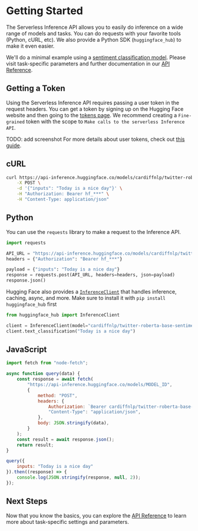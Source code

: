 # Getting Started

The Serverless Inference API allows you to easily do inference on a wide range of models and tasks. You can do requests with your favorite tools (Python, cURL, etc). We also provide a Python SDK (`huggingface_hub`) to make it even easier.

We'll do a minimal example using a [sentiment classification model](https://huggingface.co/cardiffnlp/twitter-roberta-base-sentiment-latest). Please visit task-specific parameters and further documentation in our [API Reference](./parameters.md).

## Getting a Token

Using the Serverless Inference API requires passing a user token in the request headers. You can get a token by signing up on the Hugging Face website and then going to the [tokens page](https://huggingface.co/settings/tokens). We recommend creating a `Fine-grained` token with the scope to `Make calls to the serverless Inference API`.

TODO: add screenshot
For more details about user tokens, check out [this guide](https://huggingface.co/docs/hub/en/security-tokens).

## cURL

```bash
curl https://api-inference.huggingface.co/models/cardiffnlp/twitter-roberta-base-sentiment-latest \
    -X POST \
    -d '{"inputs": "Today is a nice day"}' \
    -H "Authorization: Bearer hf_***" \
    -H "Content-Type: application/json"
```

## Python

You can use the `requests` library to make a request to the Inference API.

```python
import requests

API_URL = "https://api-inference.huggingface.co/models/cardiffnlp/twitter-roberta-base-sentiment-latest"
headers = {"Authorization": "Bearer hf_***"}

payload = {"inputs": "Today is a nice day"}
response = requests.post(API_URL, headers=headers, json=payload)
response.json()
```

Hugging Face also provides a [`InferenceClient`](https://huggingface.co/docs/huggingface_hub/guides/inference) that handles inference, caching, async, and more. Make sure to install it with `pip install huggingface_hub` first

```python
from huggingface_hub import InferenceClient

client = InferenceClient(model="cardiffnlp/twitter-roberta-base-sentiment-latest", token="hf_***")
client.text_classification("Today is a nice day")
```

## JavaScript

```js
import fetch from "node-fetch";

async function query(data) {
    const response = await fetch(
        "https://api-inference.huggingface.co/models/MODEL_ID",
        {
            method: "POST",
            headers: {
                Authorization: `Bearer cardiffnlp/twitter-roberta-base-sentiment-latest`,
                "Content-Type": "application/json",
            },
            body: JSON.stringify(data),
        }
    );
    const result = await response.json();
    return result;
}

query({
    inputs: "Today is a nice day"
}).then((response) => {
    console.log(JSON.stringify(response, null, 2));
});
```

## Next Steps

Now that you know the basics, you can explore the [API Reference](./parameters.md) to learn more about task-specific settings and parameters. 